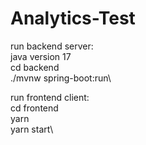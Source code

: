 # Analytics-Test

run backend server:\
java version 17\
cd backend\
./mvnw spring-boot:run\

run frontend client:\
cd frontend\
yarn\
yarn start\

